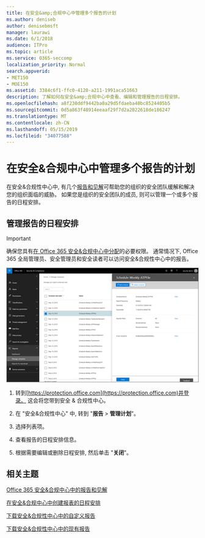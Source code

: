 ```yaml
---
title: 在安全&amp;合规中心中管理多个报告的计划
ms.author: deniseb
author: denisebmsft
manager: laurawi
ms.date: 6/1/2018
audience: ITPro
ms.topic: article
ms.service: O365-seccomp
localization_priority: Normal
search.appverid:
- MET150
- MOE150
ms.assetid: 3384c6f1-ffc0-4120-a211-1991aca51663
description: 了解如何在安全&amp;合规中心中查看、编辑和管理报告的日程安排。
ms.openlocfilehash: a8f230ddf9442ba0a29d5fdaeba40bc8524405b5
ms.sourcegitcommit: 0d5a863f48914eeaaf29f7d2a2022618de186247
ms.translationtype: MT
ms.contentlocale: zh-CN
ms.lasthandoff: 05/15/2019
ms.locfileid: "34077588"
---
```

# <a name="manage-schedules-for-multiple-reports-in-the-security-amp-compliance-center"></a>在安全&amp;合规中心中管理多个报告的计划

在安全&amp;合规性中心中, 有几个[报告和见解](reports-and-insights-in-security-and-compliance.md)可帮助您的组织的安全团队缓解和解决您的组织面临的威胁。 如果您是组织的安全团队的成员, 则可以管理一个或多个报告的日程安排。 
  
## <a name="manage-schedules-for-reports"></a>管理报告的日程安排

> [!IMPORTANT]
> 确保您具有[在 Office 365 安全&amp;合规中心中分配](permissions-in-the-security-and-compliance-center.md)的必要权限。 通常情况下, Office 365 全局管理员、安全管理员和安全读者可以访问安全&amp;合规性中心中的报告。 
  
![在 "安全&amp;合规性中心" 中\> , 选择 "报告管理计划"](media/efa5e2f9-bf73-4f85-acea-f1ca7e2bca5e.png)

1. 转到[https://protection.office.com](https://protection.office.com)并登录。 这会将您带到安全 & 合规性中心。

2. 在 "安全&amp;合规性中心" 中, 转到 "**报告** \> **管理计划**"。
    
3. 选择列表项。
    
4. 查看报告的日程安排信息。
    
5. 根据需要编辑或删除日程安排, 然后单击 "**关闭**"。
    
## <a name="related-topics"></a>相关主题

[Office 365 安全&amp;合规中心中的报告和见解](reports-and-insights-in-security-and-compliance.md)
  
[在安全&amp;合规中心中创建报表的日程安排](create-a-schedule-for-a-report.md)
  
[下载安全&amp;合规性中心中的自定义报告](set-up-and-download-a-custom-report.md)
  
[下载安全&amp;合规性中心中的现有报告](download-existing-reports.md)
  

